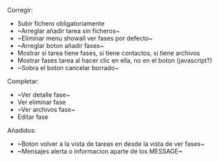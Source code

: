 Corregir:    
- Subir fichero obligatoriamente  
- ~Arreglar añadir tarea sin ficheros~
- ~Eliminar menu showall ver fases por defecto~
- ~Arreglar boton añadir fases~
- Mostrar si tarea tiene fases, si tiene contactos, si tiene archivos  
- Mostrar fases tarea al hacer clic en ella, no en el boton (javascript?)  
- ~Sobra el boton cancelar borrado~
	
Completar:  
- ~Ver detalle fase~  
- Ver eliminar fase  
- ~Ver archivos fase~  
- Editar fase  

Añadidos:  
- ~Boton volver a la vista de tareas en desde la vista de ver fases~  
- ~Mensajes alerta o informacion aparte de los MESSAGE~  
